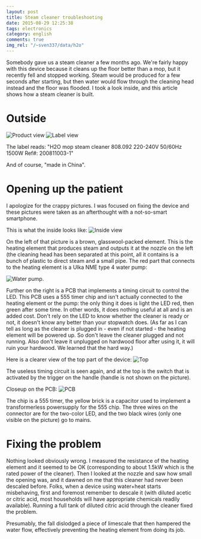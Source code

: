 ```yaml
---
layout: post
title: Steam cleaner troubleshooting
date: 2015-08-29 12:25:38
tags: electronics
category: english
comments: true
img_rel: "/~sven337/data/h2o"
---
```


Somebody gave us a steam cleaner a few months ago. We're fairly happy with this device because it cleans up the floor better than a mop, but it recently fell and stopped working. Steam would be produced for a few seconds after starting, but then water would flow through the cleaning head instead and the floor was flooded. I took a look inside, and this article shows how a steam cleaner is built.

# Outside

![Product view](product.jpg)
![Label view](label.jpg)

The label reads: 
"H2O mop steam cleaner
808.092
220-240V 50/60Hz 1500W
Ref#: 200811003-1"

And of course, "made in China". 

# Opening up the patient

I apologize for the crappy pictures. I was focused on fixing the device and these pictures were taken as an afterthought with a not-so-smart smartphone.

This is what the inside looks like:
![Inside view](full.jpg)

On the left of that picture is a brown, glasswool-packed element. This is the heating element that produces steam and outputs it at the nozzle on the left (the cleaning head has been separated at this point, all it contains is a bunch of plastic to direct steam and a small pipe.
The red part that connects to the heating element is a Ulka NME type 4 water pump:

![Water pump](pump.jpg).

Further on the right is a PCB that implements a timing circuit to control the LED. This PCB uses a 555 timer chip and isn't actually connected to the heating element or the pump: the only thing it does is light the LED red, then green after some time. In other words, it does nothing useful at all and is an added cost. Don't rely on the LED to know whether the cleaner is ready or not, it doesn't know any better than your stopwatch does.
(As far as I can tell as long as the cleaner is plugged in - even if not started - the heating element will be powered up. So don't leave the cleaner plugged and not running. Also don't leave it unplugged on hardwood floor after using it, it will ruin your hardwood. We learned that the hard way.)

Here is a clearer view of the top part of the device:
![Top](top.jpg)

The useless timing circuit is seen again, and at the top is the switch that is activated by the trigger on the handle (handle is not shown on the picture).

Closeup on the PCB:
![PCB](pcb.jpg) 

The chip is a 555 timer, the yellow brick is a capacitor used to implement a transformerless powersupply for the 555 chip. The three wires on the connector are for the two-color LED, and the two black wires (only one visible on the picture) go to mains.

# Fixing the problem

Nothing looked obviously wrong. I measured the resistance of the heating element and it seemed to be OK (corresponding to about 1.5kW which is the rated power of the cleaner). Then I looked at the nozzle and saw how small the opening was, and it dawned on me that this cleaner had never been descaled before. Folks, when a device using water+heat starts misbehaving, first and foremost remember to descale it (with diluted acetic or citric acid, most households will have appropriate chemicals readily available). Running a full tank of diluted citric acid through the cleaner fixed the problem. 

Presumably, the fall dislodged a piece of limescale that then hampered the water flow, effectively preventing the heating element from doing its job.
